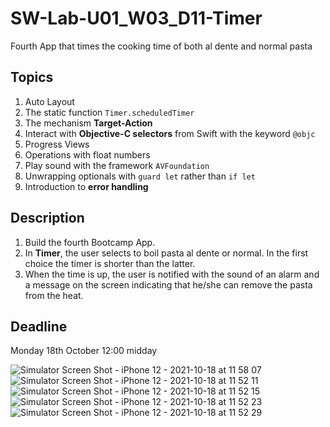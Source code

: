 # SW-Lab-U01_W03_D11-Timer
Fourth App that times the cooking time of both al dente and normal pasta 

## Topics
1. Auto Layout
2. The static function `Timer.scheduledTimer`
3. The mechanism **Target-Action**
4. Interact with **Objective-C selectors** from Swift with the keyword `@objc`
5. Progress Views
6. Operations with float numbers
7. Play sound with the framework `AVFoundation`
8. Unwrapping optionals with `guard let` rather than `if let`
9. Introduction to **error handling**


## Description
1. Build the fourth Bootcamp App. 
2. In **Timer**, the user selects to boil pasta al dente or normal. In the first choice the timer is shorter than the latter.
3. When the time is up, the user is notified with the sound of an alarm and a message on the screen indicating that he/she can remove the pasta from the heat.

## Deadline 
Monday 18th October 12:00 midday

![Simulator Screen Shot - iPhone 12 - 2021-10-18 at 11 58 07](https://user-images.githubusercontent.com/91871416/137700850-66007c67-6373-4922-9f83-9e1a1784ef73.png)
![Simulator Screen Shot - iPhone 12 - 2021-10-18 at 11 52 11](https://user-images.githubusercontent.com/91871416/137700869-49abd3ec-bb5e-4c90-9c99-39f82d703b4e.png)
![Simulator Screen Shot - iPhone 12 - 2021-10-18 at 11 52 15](https://user-images.githubusercontent.com/91871416/137700887-bcb52365-86d9-42f1-8fa1-7fdb92d65611.png)
![Simulator Screen Shot - iPhone 12 - 2021-10-18 at 11 52 23](https://user-images.githubusercontent.com/91871416/137700909-2c321dec-e436-403e-888f-f092fb561dd3.png)
![Simulator Screen Shot - iPhone 12 - 2021-10-18 at 11 52 29](https://user-images.githubusercontent.com/91871416/137700948-35f323db-90ef-4b04-8b65-f1469348633c.png)
